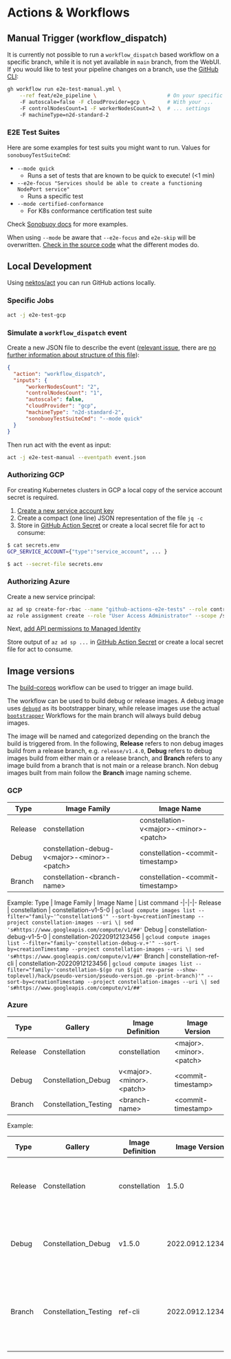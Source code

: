 # Actions & Workflows

## Manual Trigger (workflow_dispatch)

It is currently not possible to run a `workflow_dispatch` based workflow on a specific branch, while it is not yet available in `main` branch, from the WebUI. If you would like to test your pipeline changes on a branch, use the [GitHub CLI](https://github.com/cli/cli):

```bash
gh workflow run e2e-test-manual.yml \
    --ref feat/e2e_pipeline \                       # On your specific branch!
    -F autoscale=false -F cloudProvider=gcp \       # With your ...
    -F controlNodesCount=1 -F workerNodesCount=2 \  # ... settings
    -F machineType=n2d-standard-2
```

### E2E Test Suites

Here are some examples for test suits you might want to run. Values for `sonobuoyTestSuiteCmd`:

* `--mode quick`
    * Runs a set of tests that are known to be quick to execute! (<1 min)
* `--e2e-focus "Services should be able to create a functioning NodePort service"`
    * Runs a specific test
* `--mode certified-conformance`
    * For K8s conformance certification test suite

Check [Sonobuoy docs](https://sonobuoy.io/docs/latest/e2eplugin/) for more examples.

When using `--mode` be aware that `--e2e-focus` and `e2e-skip` will be overwritten. [Check in the source code](https://github.com/vmware-tanzu/sonobuoy/blob/e709787426316423a4821927b1749d5bcc90cb8c/cmd/sonobuoy/app/modes.go#L130) what the different modes do.

## Local Development

Using [nektos/act](https://github.com/nektos/act) you can run GitHub actions locally.

### Specific Jobs

```bash
act -j e2e-test-gcp
```

### Simulate a `workflow_dispatch` event

Create a new JSON file to describe the event ([relevant issue](https://github.com/nektos/act/issues/332), there are [no further information about structure of this file](https://github.com/nektos/act/blob/master/pkg/model/github_context.go#L11)):

```json
{
  "action": "workflow_dispatch",
  "inputs": {
      "workerNodesCount": "2",
      "controlNodesCount": "1",
      "autoscale": false,
      "cloudProvider": "gcp",
      "machineType": "n2d-standard-2",
      "sonobuoyTestSuiteCmd": "--mode quick"
  }
}
```

Then run act with the event as input:

```bash
act -j e2e-test-manual --eventpath event.json
```

### Authorizing GCP

For creating Kubernetes clusters in GCP a local copy of the service account secret is required.

1. [Create a new service account key](https://console.cloud.google.com/iam-admin/serviceaccounts/details/112741463528383500960/keys?authuser=0&project=constellation-331613&supportedpurview=project)
2. Create a compact (one line) JSON representation of the file `jq -c`
3. Store in [GitHub Action Secret](https://github.com/edgelesssys/constellation/settings/secrets/actions) or create a local secret file for act to consume:

```bash
$ cat secrets.env
GCP_SERVICE_ACCOUNT={"type":"service_account", ... }

$ act --secret-file secrets.env
```

### Authorizing Azure

Create a new service principal:

```bash
az ad sp create-for-rbac --name "github-actions-e2e-tests" --role contributor --scopes /subscriptions/0d202bbb-4fa7-4af8-8125-58c269a05435 --sdk-auth
az role assignment create --role "User Access Administrator" --scope /subscriptions/0d202bbb-4fa7-4af8-8125-58c269a05435 --assignee <SERVICE_PRINCIPAL_CLIENT_ID>
```

Next, [add API permissions to Managed Identity](https://github.com/edgelesssys/wiki/blob/master/other_tech/azure.md#adding-api-permission-to-managed-identity)

Store output of `az ad sp ...` in [GitHub Action Secret](https://github.com/edgelesssys/constellation/settings/secrets/actions) or create a local secret file for act to consume.

## Image versions

The [build-coreos](../workflows/build-coreos.yml) workflow can be used to trigger an image build.

The workflow can be used to build debug or release images.
A debug image uses [`debugd`](../../debugd/) as its bootstrapper binary, while release images use the actual [`bootstrapper`](../../bootstrapper/)
Workflows for the main branch will always build debug images.

The image will be named and categorized depending on the branch the build is triggered from.
In the following, __Release__ refers to non debug images build from a release branch, e.g. `release/v1.4.0`,
__Debug__ refers to debug images build from either main or a release branch,
and __Branch__ refers to any image build from a branch that is not main or a release branch.
Non debug images built from main follow the __Branch__ image naming scheme.

### GCP

Type | Image Family | Image Name
-|-|-
Release | constellation | constellation-v\<major\>-\<minor\>-\<patch\>
Debug | constellation-debug-v\<major\>-\<minor\>-\<patch\> | constellation-\<commit-timestamp\>
Branch | constellation-\<branch-name\> | constellation-\<commit-timestamp\>

Example:
Type | Image Family | Image Name | List command
-|-|-|-
Release | constellation | constellation-v1-5-0 | `gcloud compute images list --filter="family~'^constellation$'" --sort-by=creationTimestamp --project constellation-images --uri \| sed 's#https://www.googleapis.com/compute/v1/##'`
Debug | constellation-debug-v1-5-0 | constellation-20220912123456 | `gcloud compute images list --filter="family~'constellation-debug-v.+'" --sort-by=creationTimestamp --project constellation-images --uri \| sed 's#https://www.googleapis.com/compute/v1/##'`
Branch | constellation-ref-cli | constellation-20220912123456 | `gcloud compute images list --filter="family~'constellation-$(go run $(git rev-parse --show-toplevel)/hack/pseudo-version/pseudo-version.go -print-branch)'" --sort-by=creationTimestamp --project constellation-images --uri \| sed 's#https://www.googleapis.com/compute/v1/##'`

### Azure

Type | Gallery | Image Definition | Image Version
-|-|-|-
Release | Constellation | constellation | \<major\>.\<minor\>.\<patch\>
Debug | Constellation_Debug | v\<major\>.\<minor\>.\<patch\> | \<commit-timestamp\>
Branch | Constellation_Testing | \<branch-name\> | \<commit-timestamp\>

Example:

Type | Gallery | Image Definition | Image Version | List command
-|-|-|-|-
Release | Constellation | constellation | 1.5.0 | `az sig image-version list --resource-group constellation-images --gallery-name Constellation --gallery-image-definition constellation --query "sort_by([], &publishingProfile.publishedDate)[].id" -o table`
Debug | Constellation_Debug | v1.5.0 | 2022.0912.123456 | `az sig image-version list --resource-group constellation-images --gallery-name Constellation_Debug --gallery-image-definition v1.5.0 --query "sort_by([], &publishingProfile.publishedDate)[].id" -o table`
Branch | Constellation_Testing | ref-cli | 2022.0912.123456 | `az sig image-version list --resource-group constellation-images --gallery-name Constellation_Testing --gallery-image-definition $(go run $(git rev-parse --show-toplevel)/hack/pseudo-version/pseudo-version.go -print-branch) --query "sort_by([], &publishingProfile.publishedDate)[].id" -o table`

